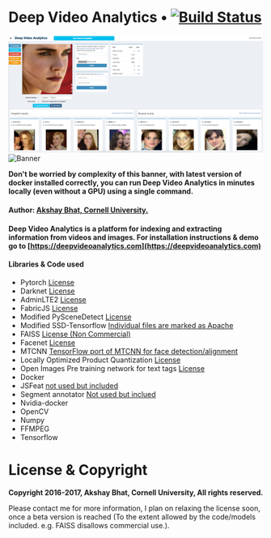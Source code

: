 # Deep Video Analytics  •  [![Build Status](https://travis-ci.org/AKSHAYUBHAT/DeepVideoAnalytics.svg?branch=master)](https://travis-ci.org/AKSHAYUBHAT/DeepVideoAnalytics)

![UI Screenshot](notes/emma.png "Emma Watson, from poster of her latest subject appropriate movie The Circle")
![Banner](notes/banner_small.png "banner")

**Don't be worried by complexity of this banner, with latest version of docker installed correctly, you can run Deep Video Analytics in minutes locally (even without a GPU) using a single command.** 


#### Author: [Akshay Bhat, Cornell University.](http://www.akshaybhat.com)
#### Deep Video Analytics is a platform for indexing and extracting information from videos and images. For installation instructions & demo go to [https://deepvideoanalytics.com](https://deepvideoanalytics.com)

#### Libraries & Code used

- Pytorch [License](https://github.com/pytorch/pytorch/blob/master/LICENSE)
- Darknet [License](https://github.com/pjreddie/darknet/blob/master/LICENSE)
- AdminLTE2 [License](https://github.com/almasaeed2010/AdminLTE/blob/master/LICENSE)
- FabricJS [License](https://github.com/kangax/fabric.js/blob/master/LICENSE)
- Modified PySceneDetect [License](https://github.com/Breakthrough/PySceneDetect)
- Modified SSD-Tensorflow [Individual files are marked as Apache](https://github.com/balancap/SSD-Tensorflow)
- FAISS [License (Non Commercial)](https://github.com/facebookresearch/faiss)
- Facenet [License](https://github.com/davidsandberg/facenet)
- MTCNN [TensorFlow port of MTCNN for face detection/alignment](https://github.com/kpzhang93/MTCNN_face_detection_alignment)
- Locally Optimized Product Quantization [License](https://github.com/yahoo/lopq/blob/master/LICENSE)
- Open Images Pre training network for text tags [License](https://github.com/openimages/dataset/blob/master/LICENSE)
- Docker 
- JSFeat [not used but included](https://inspirit.github.io/jsfeat/)
- Segment annotator [Not used but inclued](https://github.com/kyamagu/js-segment-annotator/blob/master/LICENSE)
- Nvidia-docker
- OpenCV
- Numpy
- FFMPEG
- Tensorflow

# License & Copyright

**Copyright 2016-2017, Akshay Bhat, Cornell University, All rights reserved.**

Please contact me for more information, I plan on relaxing the license soon, once a beta version is reached 
(To the extent allowed by the code/models included. e.g. FAISS disallows commercial use.). 
 
